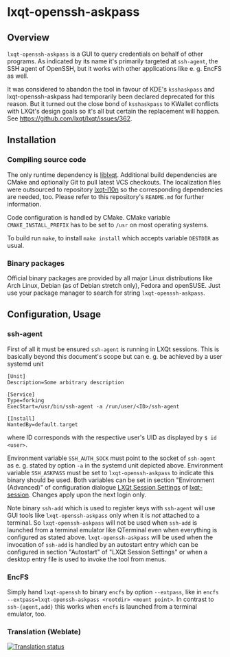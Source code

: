 # lxqt-openssh-askpass

## Overview

`lxqt-openssh-askpass` is a GUI to query credentials on behalf of other programs.
As indicated by its name it's primarily targeted at `ssh-agent`, the SSH agent
of OpenSSH, but it works with other applications like e. g. EncFS as well.

It was considered to abandon the tool in favour of KDE's `ksshaskpass` and
lxqt-openssh-askpass had temporarily been declared deprecated for this reason.
But it turned out the close bond of `ksshaskpass` to KWallet conflicts with LXQt's
design goals so it's all but certain the replacement will happen.
See https://github.com/lxqt/lxqt/issues/362.

## Installation

### Compiling source code

The only runtime dependency is [liblxqt](https://github.com/lxqt/liblxqt).
Additional build dependencies are CMake and optionally Git to pull latest VCS
checkouts. The localization files were outsourced to repository
[lxqt-l10n](https://github.com/lxqt/lxqt-l10n) so the corresponding dependencies
are needed, too. Please refer to this repository's `README.md` for further
information.

Code configuration is handled by CMake. CMake variable `CMAKE_INSTALL_PREFIX`
has to be set to `/usr` on most operating systems.

To build run `make`, to install `make install` which accepts variable `DESTDIR`
as usual.

### Binary packages

Official binary packages are provided by all major Linux distributions like Arch
Linux, Debian (as of Debian stretch only), Fedora and openSUSE. Just use your
package manager to search for string `lxqt-openssh-askpass`.

## Configuration, Usage

### ssh-agent

First of all it must be ensured `ssh-agent` is running in LXQt sessions. This is
basically beyond this document's scope but can e. g. be achieved by a user
systemd unit
```
[Unit]
Description=Some arbitrary description

[Service]
Type=forking
ExecStart=/usr/bin/ssh-agent -a /run/user/<ID>/ssh-agent

[Install]
WantedBy=default.target
```
where ID corresponds with the respective user's UID as displayed by `$ id <user>`.

Environment variable `SSH_AUTH_SOCK` must point to the socket of `ssh-agent` as
e. g. stated by option `-a` in the systemd unit depicted above. Environment
variable `SSH_ASKPASS` must be set to `lxqt-openssh-askpass` to indicate this
binary should be used.
Both variables can be set in section "Environment (Advanced)" of configuration
dialogue [LXQt Session Settings](https://github.com/lxqt/lxqt-session#lxqt-session-settings)
of [lxqt-session](https://github.com/lxqt/lxqt-session). Changes apply upon the
next login only.

Note binary `ssh-add` which is used to register keys with `ssh-agent` will use
GUI tools like `lxqt-openssh-askpass` only when it is *not* attached to a terminal.
So `lxqt-openssh-askpass` will not be used when `ssh-add` is launched from a
terminal emulator like QTerminal even when everything is configured as stated
above. `lxqt-openssh-askpass` will be used when the invocation of `ssh-add` is
handled by an autostart entry which can be configured in section "Autostart" of
"LXQt Session Settings" or when a desktop entry file is used to invoke the tool
from menus.

### EncFS

Simply hand `lxqt-openssh` to binary `encfs` by option `--extpass`, like in
`encfs --extpass=lxqt-openssh-askpass <rootdir> <mount point>`.
In contrast to `ssh-{agent,add}` this works when `encfs` is launched from a
terminal emulator, too.


### Translation (Weblate)

<a href="https://weblate.lxqt.org/projects/lxqt/lxqt-openssh-askpass/">
<img src="https://weblate.lxqt.org/widgets/lxqt/-/lxqt-openssh-askpass/multi-auto.svg" alt="Translation status" />
</a>
